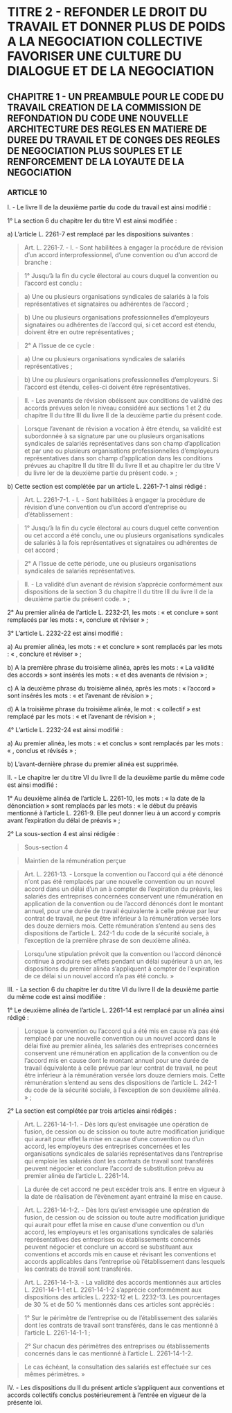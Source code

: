 # TITRE 2 - REFONDER LE DROIT DU TRAVAIL ET DONNER PLUS DE POIDS A LA NEGOCIATION COLLECTIVE FAVORISER UNE CULTURE DU DIALOGUE ET DE LA NEGOCIATION 

## CHAPITRE 1 - UN PREAMBULE POUR LE CODE DU TRAVAIL CREATION DE LA COMMISSION DE REFONDATION DU CODE UNE NOUVELLE ARCHITECTURE DES REGLES EN MATIERE DE DUREE DU TRAVAIL ET DE CONGES  DES REGLES DE NEGOCIATION PLUS SOUPLES ET LE RENFORCEMENT DE LA LOYAUTE DE LA NEGOCIATION  

### ARTICLE 10


I. - Le livre II de la deuxième partie du code du travail est ainsi modifié :

1° La section 6 du chapitre Ier du titre VI est ainsi modifiée :

a) L’article L. 2261-7 est remplacé par les dispositions suivantes :

> Art. L. 2261-7. - I. - Sont habilitées à engager la procédure de révision d’un accord
interprofessionnel, d’une convention ou d’un accord de branche :

> 1° Jusqu’à la fin du cycle électoral au cours duquel la convention ou l’accord est
conclu :

> a) Une ou plusieurs organisations syndicales de salariés à la fois représentatives et
signataires ou adhérentes de l’accord ;

> b) Une ou plusieurs organisations professionnelles d’employeurs signataires ou
adhérentes de l’accord qui, si cet accord est étendu, doivent être en outre représentatives ;

> 2° A l’issue de ce cycle :

> a) Une ou plusieurs organisations syndicales de salariés représentatives ;

> b) Une ou plusieurs organisations professionnelles d’employeurs. Si l’accord est
étendu, celles-ci doivent être représentatives.



> II. - Les avenants de révision obéissent aux conditions de validité des accords prévues
selon le niveau considéré aux sections 1 et 2 du chapitre II du titre III du livre II de la deuxième
partie du présent code.

> Lorsque l’avenant de révision a vocation à être étendu, sa validité est subordonnée à sa
signature par une ou plusieurs organisations syndicales de salariés représentatives dans son
champ d’application et par une ou plusieurs organisations professionnelles d’employeurs
représentatives dans son champ d’application dans les conditions prévues au chapitre II du
titre III du livre II et au chapitre Ier du titre V du livre Ier de la deuxième partie du présent
code. » ;

b) Cette section est complétée par un article L. 2261-7-1 ainsi rédigé :

> Art. L. 2261-7-1. - I. - Sont habilitées à engager la procédure de révision d’une
convention ou d’un accord d’entreprise ou d’établissement :

> 1° Jusqu’à la fin du cycle électoral au cours duquel cette convention ou cet accord a été
conclu, une ou plusieurs organisations syndicales de salariés à la fois représentatives et
signataires ou adhérentes de cet accord ;

> 2° A l’issue de cette période, une ou plusieurs organisations syndicales de salariés
représentatives.

> II. - La validité d’un avenant de révision s’apprécie conformément aux dispositions de
la section 3 du chapitre II du titre III du livre II de la deuxième partie du présent code. » ;

2° Au premier alinéa de l’article L. 2232-21, les mots : « et conclure » sont remplacés par
les mots : «, conclure et réviser » ;

3° L’article L. 2232-22 est ainsi modifié :

a) Au premier alinéa, les mots : « et conclure » sont remplacés par les mots : « , conclure
et réviser » ;

b) A la première phrase du troisième alinéa, après les mots : « La validité des accords »
sont insérés les mots : « et des avenants de révision » ;

c) A la deuxième phrase du troisième alinéa, après les mots : « l’accord » sont insérés les
mots : « et l’avenant de révision » ;

d) A la troisième phrase du troisième alinéa, le mot : « collectif » est remplacé par les
mots : « et l’avenant de révision » ;

4° L’article L. 2232-24 est ainsi modifié :

a) Au premier alinéa, les mots : « et conclus » sont remplacés par les mots : « , conclus et
révisés » ;

b) L’avant-dernière phrase du premier alinéa est supprimée.



II. - Le chapitre Ier du titre VI du livre II de la deuxième partie du même code est ainsi
modifié :

1° Au deuxième alinéa de l’article L. 2261-10, les mots : « la date de la dénonciation »
sont remplacés par les mots : « le début du préavis mentionné à l’article L. 2261-9. Elle peut
donner lieu à un accord y compris avant l’expiration du délai de préavis » ;

2° La sous-section 4 est ainsi rédigée :

> Sous-section 4

> Maintien de la rémunération perçue

> Art. L. 2261-13. - Lorsque la convention ou l’accord qui a été dénoncé n'ont pas été
remplacés par une nouvelle convention ou un nouvel accord dans un délai d’un an à compter de
l’expiration du préavis, les salariés des entreprises concernées conservent une rémunération en
application de la convention ou de l’accord dénoncés dont le montant annuel, pour une durée de
travail équivalente à celle prévue par leur contrat de travail, ne peut être inférieur à la
rémunération versée lors des douze derniers mois. Cette rémunération s’entend au sens des
dispositions de l’article L. 242-1 du code de la sécurité sociale, à l’exception de la première
phrase de son deuxième alinéa.

> Lorsqu’une stipulation prévoit que la convention ou l’accord dénoncé continue à
produire ses effets pendant un délai supérieur à un an, les dispositions du premier alinéa
s’appliquent à compter de l'expiration de ce délai si un nouvel accord n’a pas été conclu. »

III. - La section 6 du chapitre Ier du titre VI du livre II de la deuxième partie du même
code est ainsi modifiée :

1° Le deuxième alinéa de l’article L. 2261-14 est remplacé par un alinéa ainsi rédigé :

> Lorsque la convention ou l’accord qui a été mis en cause n’a pas été remplacé par une
nouvelle convention ou un nouvel accord dans le délai fixé au premier alinéa, les salariés des
entreprises concernées conservent une rémunération en application de la convention ou de
l’accord mis en cause dont le montant annuel pour une durée de travail équivalente à celle
prévue par leur contrat de travail, ne peut être inférieur à la rémunération versée lors douze
derniers mois. Cette rémunération s’entend au sens des dispositions de l’article L. 242-1 du code
de la sécurité sociale, à l’exception de son deuxième alinéa. » ;

2° La section est complétée par trois articles ainsi rédigés :

> Art. L. 2261-14-1-1. - Dès lors qu’est envisagée une opération de fusion, de cession ou
de scission ou toute autre modification juridique qui aurait pour effet la mise en cause d’une
convention ou d’un accord, les employeurs des entreprises concernées et les organisations
syndicales de salariés représentatives dans l’entreprise qui emploie les salariés dont les contrats
de travail sont transférés peuvent négocier et conclure l’accord de substitution prévu au premier
alinéa de l’article L. 2261-14.

> La durée de cet accord ne peut excéder trois ans. Il entre en vigueur à la date de
réalisation de l’évènement ayant entrainé la mise en cause.



> Art. L. 2261-14-1-2. - Dès lors qu’est envisagée une opération de fusion, de cession ou
de scission ou toute autre modification juridique qui aurait pour effet la mise en cause d’une
convention ou d’un accord, les employeurs et les organisations syndicales de salariés
représentatives des entreprises ou établissements concernés peuvent négocier et conclure un
accord se substituant aux conventions et accords mis en cause et révisant les conventions et
accords applicables dans l’entreprise où l’établissement dans lesquels les contrats de travail sont
transférés.

> Art. L. 2261-14-1-3. - La validité des accords mentionnés aux articles L. 2261-14-1-1 et
L. 2261-14-1-2 s’apprécie conformément aux dispositions des articles L. 2232-12 et L. 2232-13.
Les pourcentages de 30 % et de 50 % mentionnés dans ces articles sont appréciés :

> 1° Sur le périmètre de l’entreprise ou de l’établissement des salariés dont les contrats de
travail sont transférés, dans le cas mentionné à l’article L. 2261-14-1-1 ;

> 2° Sur chacun des périmètres des entreprises ou établissements concernés dans le cas
mentionné à l’article L. 2261-14-1-2.

> Le cas échéant, la consultation des salariés est effectuée sur ces mêmes périmètres. »

IV. - Les dispositions du II du présent article s’appliquent aux conventions et accords
collectifs conclus postérieurement à l’entrée en vigueur de la présente loi.
